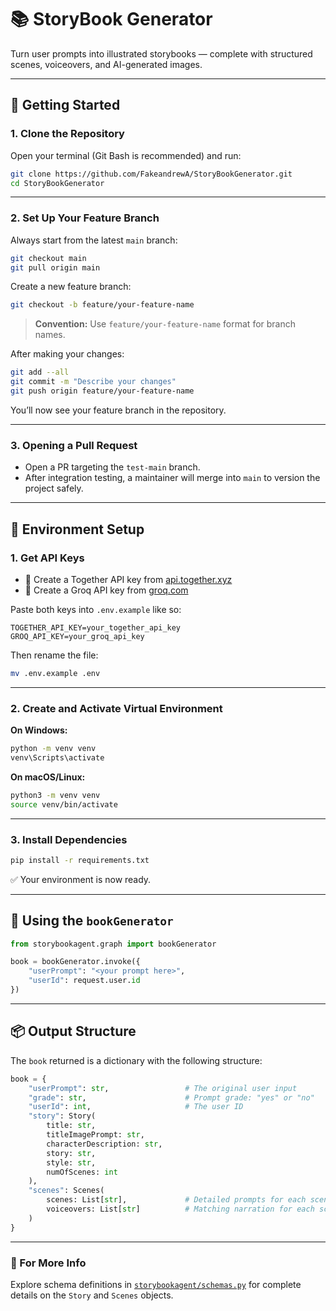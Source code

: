 
# 📚 StoryBook Generator

Turn user prompts into illustrated storybooks — complete with structured scenes, voiceovers, and AI-generated images.

---

## 🚀 Getting Started

### 1. Clone the Repository

Open your terminal (Git Bash is recommended) and run:

```bash
git clone https://github.com/FakeandrewA/StoryBookGenerator.git
cd StoryBookGenerator
```

---

### 2. Set Up Your Feature Branch

Always start from the latest `main` branch:

```bash
git checkout main
git pull origin main
```

Create a new feature branch:

```bash
git checkout -b feature/your-feature-name
```

>  **Convention:** Use `feature/your-feature-name` format for branch names.

After making your changes:

```bash
git add --all
git commit -m "Describe your changes"
git push origin feature/your-feature-name
```

You’ll now see your feature branch in the repository.

---

### 3. Opening a Pull Request

* Open a PR targeting the `test-main` branch.
* After integration testing, a maintainer will merge into `main` to version the project safely.

---

## 🔐 Environment Setup

### 1. Get API Keys

* 🧠 Create a Together API key from [api.together.xyz](https://api.together.xyz)
* 🔑 Create a Groq API key from [groq.com](https://groq.com)

Paste both keys into `.env.example` like so:

```env
TOGETHER_API_KEY=your_together_api_key
GROQ_API_KEY=your_groq_api_key
```

Then rename the file:

```bash
mv .env.example .env
```

---

### 2. Create and Activate Virtual Environment

**On Windows:**

```bash
python -m venv venv
venv\Scripts\activate
```

**On macOS/Linux:**

```bash
python3 -m venv venv
source venv/bin/activate
```

---

### 3. Install Dependencies

```bash
pip install -r requirements.txt
```

✅ Your environment is now ready.

---

## 🧠 Using the `bookGenerator`

```python
from storybookagent.graph import bookGenerator

book = bookGenerator.invoke({
    "userPrompt": "<your prompt here>",
    "userId": request.user.id
})
```

---

## 📦 Output Structure

The `book` returned is a dictionary with the following structure:

```python
book = {
    "userPrompt": str,                 # The original user input
    "grade": str,                      # Prompt grade: "yes" or "no"
    "userId": int,                     # The user ID
    "story": Story(
        title: str,
        titleImagePrompt: str,
        characterDescription: str,
        story: str,
        style: str,
        numOfScenes: int
    ),
    "scenes": Scenes(
        scenes: List[str],             # Detailed prompts for each scene
        voiceovers: List[str]          # Matching narration for each scene
    )
}
```

---

### 📄 For More Info

Explore schema definitions in [`storybookagent/schemas.py`](storybookagent/schemas.py) for complete details on the `Story` and `Scenes` objects.
